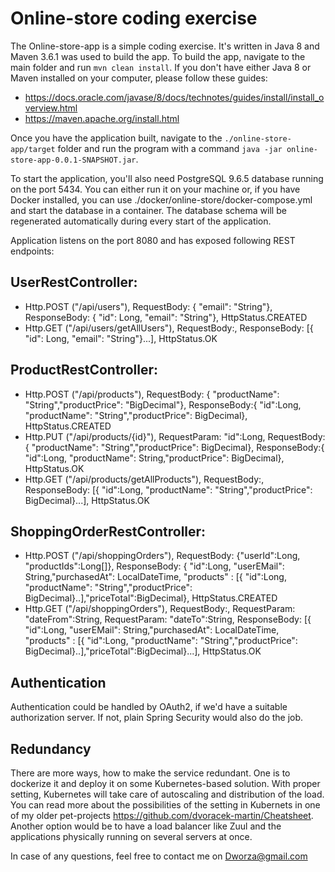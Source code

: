 # Online-store coding exercise

The Online-store-app is a simple coding exercise. It's written in Java 8 and Maven 3.6.1 was used to build the app.
To build the app, navigate to the main folder and run `mvn clean install`. If you don't have either Java 8 or Maven installed on your computer, please follow these guides:

* https://docs.oracle.com/javase/8/docs/technotes/guides/install/install_overview.html
* https://maven.apache.org/install.html

Once you have the application built, navigate to the `./online-store-app/target` folder and run the program with a command `java -jar online-store-app-0.0.1-SNAPSHOT.jar`.

To start the application, you'll also need PostgreSQL 9.6.5 database running on the port 5434. You can either run it on your machine or, if you have Docker installed, you can use ./docker/online-store/docker-compose.yml and start the database in a container. 
The database schema will be regenerated automatically during every start of the application.

Application listens on the port 8080 and has exposed following REST endpoints:

## UserRestController:

* Http.POST ("/api/users"), RequestBody: { "email": "String"}, ResponseBody: { "id": Long, "email": "String"}, HttpStatus.CREATED
* Http.GET ("/api/users/getAllUsers"), RequestBody:, ResponseBody: [{ "id": Long,  "email": "String"}...], HttpStatus.OK

## ProductRestController:
* Http.POST ("/api/products"), RequestBody: { "productName": "String","productPrice": "BigDecimal"}, ResponseBody:{ "id":Long, "productName": "String","productPrice": BigDecimal}, HttpStatus.CREATED
* Http.PUT ("/api/products/{id}"), RequestParam: "id":Long, RequestBody: { "productName": "String","productPrice": BigDecimal}, ResponseBody:{ "id":Long, "productName": String,"productPrice": BigDecimal}, HttpStatus.OK
* Http.GET ("/api/products/getAllProducts"), RequestBody:, ResponseBody: [{ "id":Long, "productName": "String","productPrice": BigDecimal}...], HttpStatus.OK

## ShoppingOrderRestController:
* Http.POST ("/api/shoppingOrders"), RequestBody: {"userId":Long, "productIds":Long[]}, ResponseBody: { "id":Long, "userEMail": String,"purchasedAt": LocalDateTime, "products" : [{ "id":Long, "productName": "String","productPrice": BigDecimal}..],"priceTotal":BigDecimal}, HttpStatus.CREATED
* Http.GET ("/api/shoppingOrders"), RequestBody:, RequestParam: "dateFrom":String, RequestParam: "dateTo":String, ResponseBody: [{ "id":Long, "userEMail": String,"purchasedAt": LocalDateTime, "products" : [{ "id":Long, "productName": "String","productPrice": BigDecimal}..],"priceTotal":BigDecimal}...], HttpStatus.OK



## Authentication
Authentication could be handled by OAuth2, if we'd have a suitable authorization server. If not, plain Spring Security would also do the job.

## Redundancy
There are more ways, how to make the service redundant. One is to dockerize it and deploy it on some Kubernetes-based solution. With proper setting, Kubernetes will take care of autoscaling and distribution of the load. You can read more about the possibilities of the setting in Kubernets in one of my older pet-projects https://github.com/dvoracek-martin/Cheatsheet.
Another option would be to have a load balancer like Zuul and the applications physically running on several servers at once. 


In case of any questions, feel free to contact me on Dworza@gmail.com  
